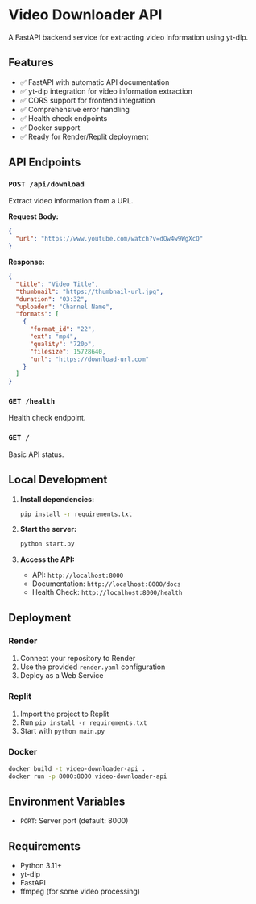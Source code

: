 
# Video Downloader API

A FastAPI backend service for extracting video information using yt-dlp.

## Features

- ✅ FastAPI with automatic API documentation
- ✅ yt-dlp integration for video information extraction
- ✅ CORS support for frontend integration
- ✅ Comprehensive error handling
- ✅ Health check endpoints
- ✅ Docker support
- ✅ Ready for Render/Replit deployment

## API Endpoints

### `POST /api/download`
Extract video information from a URL.

**Request Body:**
```json
{
  "url": "https://www.youtube.com/watch?v=dQw4w9WgXcQ"
}
```

**Response:**
```json
{
  "title": "Video Title",
  "thumbnail": "https://thumbnail-url.jpg",
  "duration": "03:32",
  "uploader": "Channel Name",
  "formats": [
    {
      "format_id": "22",
      "ext": "mp4",
      "quality": "720p",
      "filesize": 15728640,
      "url": "https://download-url.com"
    }
  ]
}
```

### `GET /health`
Health check endpoint.

### `GET /`
Basic API status.

## Local Development

1. **Install dependencies:**
   ```bash
   pip install -r requirements.txt
   ```

2. **Start the server:**
   ```bash
   python start.py
   ```

3. **Access the API:**
   - API: `http://localhost:8000`
   - Documentation: `http://localhost:8000/docs`
   - Health Check: `http://localhost:8000/health`

## Deployment

### Render
1. Connect your repository to Render
2. Use the provided `render.yaml` configuration
3. Deploy as a Web Service

### Replit
1. Import the project to Replit
2. Run `pip install -r requirements.txt`
3. Start with `python main.py`

### Docker
```bash
docker build -t video-downloader-api .
docker run -p 8000:8000 video-downloader-api
```

## Environment Variables

- `PORT`: Server port (default: 8000)

## Requirements

- Python 3.11+
- yt-dlp
- FastAPI
- ffmpeg (for some video processing)
